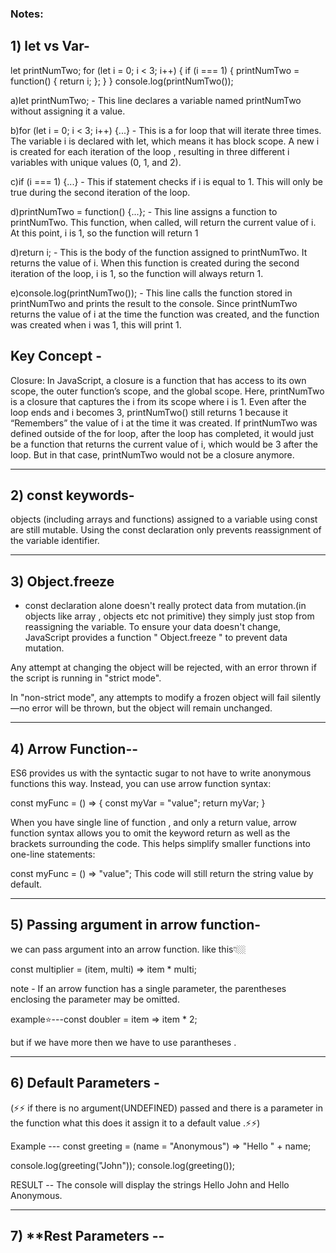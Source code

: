 ### Notes:

## 1) let vs Var-

let printNumTwo;
for (let i = 0; i < 3; i++) {
if (i === 1) {
printNumTwo = function() {
return i;
};
}
}
console.log(printNumTwo());

a)let printNumTwo; - This line declares a variable named printNumTwo without assigning it a value.

b)for (let i = 0; i < 3; i++) {...} - This is a for loop that will iterate three times. The variable i is declared with let, which means it has block scope. A new i is created for each iteration of the loop , resulting in three different i variables with unique values (0, 1, and 2).

c)if (i === 1) {...} - This if statement checks if i is equal to 1. This will only be true during the second iteration of the loop.

d)printNumTwo = function() {...}; - This line assigns a function to printNumTwo. This function, when called, will return the current value of i.
At this point, i is 1, so the function will return 1

d)return i; - This is the body of the function assigned to printNumTwo. It returns the value of i. When this function is created during the second iteration of the loop, i is 1, so the function will always return 1.

e)console.log(printNumTwo()); - This line calls the function stored in printNumTwo and prints the result to the console. Since printNumTwo returns the value of i at the time the function was created, and the function was created when i was 1, this will print 1.

## Key Concept -

Closure: In JavaScript, a closure is a function that has access to its own scope, the outer function’s scope, and the global scope. Here, printNumTwo is a closure that captures the i from its scope where i is 1. Even after the loop ends and i becomes 3, printNumTwo() still returns 1 because it “Remembers” the value of i at the time it was created. If printNumTwo was defined outside of the for loop, after the loop has completed, it would just be a function that returns the current value of i, which would be 3 after the loop. But in that case, printNumTwo would not be a closure anymore.

---

## 2) const keywords-

objects (including arrays and functions) assigned to a variable using const are still mutable. Using the const declaration only prevents reassignment of the variable identifier.

---

## 3) Object.freeze

- const declaration alone doesn't really protect data from mutation.(in objects like array , objects etc not primitive) they simply just stop from reassigning the variable.
  To ensure your data doesn't change, JavaScript provides a function " Object.freeze " to prevent data mutation.

Any attempt at changing the object will be rejected, with an error thrown if the script is running in "strict mode".

In "non-strict mode", any attempts to modify a frozen object will fail silently—no error will be thrown, but the object will remain unchanged.

---

## 4) Arrow Function--

ES6 provides us with the syntactic sugar to not have to write anonymous functions this way. Instead, you can use arrow function syntax:

const myFunc = () => {
const myVar = "value";
return myVar;
}

When you have single line of function , and only a return value, arrow function syntax allows you to omit the keyword return as well as the brackets surrounding the code. This helps simplify smaller functions into one-line statements:

const myFunc = () => "value";
This code will still return the string value by default.

---

## 5) Passing argument in arrow function-

we can pass argument into an arrow function. like this👇🏼

const multiplier = (item, multi) => item \* multi;

note - If an arrow function has a single parameter, the parentheses enclosing the parameter may be omitted.

example⭐---const doubler = item => item \* 2;

but if we have more then we have to use parantheses .

---

## 6) Default Parameters -

(⚡⚡ if there is no argument(UNDEFINED) passed and there is a parameter in the function what this does it assign it to a default value .⚡⚡)

Example ---
const greeting = (name = "Anonymous") => "Hello " + name;

console.log(greeting("John"));
console.log(greeting());

RESULT --
The console will display the strings Hello John and Hello Anonymous.

---

## 7) \*\*Rest Parameters --
